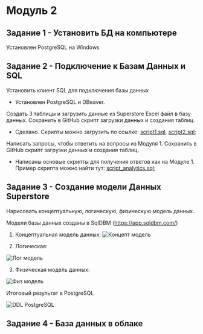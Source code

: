 # Модуль 2
## Задание 1 - Установить БД на компьютере

Установлен PostgreSQL на Windows

## Задание 2 - Подключение к Базам Данных и SQL
Установить клиент SQL для подключения базы данных

 - Установлен PostgreSQL и DBeaver.

Создать 3 таблицы и загрузить данные из Superstore Excel файл в базу данных. Сохранить в GitHub скрипт загрузки данных и создания таблиц.

 - Сделано. Скрипты можно загрузить по ссылке: [script1.sql](https://github.com/lenneverova/hello-world/blob/main/DE-101/Module%202/script_data2.sql), [script2.sql](https://github.com/lenneverova/hello-world/blob/main/DE-101/Module%202/script_data1.sql);

Написать запросы, чтобы ответить на вопросы из Модуля 1. Сохранить в GitHub скрипт загрузки данных и создания таблиц.

 - Написаны основые скрипты для получения ответов как на Модуле 1. Пример скрипта можно найти тут: [script_analytics.sql](https://github.com/lenneverova/hello-world/blob/main/DE-101/Module%202/script_analitics.sql);

## Задание 3 - Создание модели Данных Superstore

Нарисовать концептуальную, логическую, физическую модель данных.

Модели базы данных созданы в SqlDBM (https://app.sqldbm.com/)


1. Концептуальная модель данных:
![Концепт модель](https://user-images.githubusercontent.com/113906493/231127396-2f7f0353-20c7-4bf0-856e-eed4894fdd9f.png)


2. Логическая:

![Лог модель](https://user-images.githubusercontent.com/113906493/231138330-b232b2ca-6e99-4d83-b165-277ad2cea82b.png)


3.  Физическая модель данных:

![Физ модель](https://user-images.githubusercontent.com/113906493/231140439-7dad3234-9007-4a26-9414-19e5a8f28c00.png)


Итоговый результат в PostgreSQL

![DDL PostgreSQL](https://user-images.githubusercontent.com/113906493/231145592-916c7c91-54de-4263-81be-680a9b8f794d.png)


## Задание 4 - База данных в облаке
